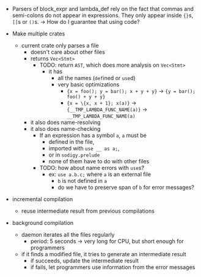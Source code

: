 - Parsers of block_expr and lambda_def rely on the fact that commas and semi-colons do not appear in expressions. They only appear inside `{}`s, `[]`s or `()`s. -> How do I guarantee that using code?

- Make multiple crates
  - current crate only parses a file
    - doesn't care about other files
    - returns `Vec<Stmt>`
      - TODO: return `AST`, which does more analysis on `Vec<Stmt>`
        - it has
          - all the names (`def`ined or `use`d)
          - very basic optimizations
            - `{x = foo(); y = bar(); x + y + y}` -> `{y = bar(); foo() + y + y}`
            - `{x = \{x, x + 1}; x(a)}` -> `{__TMP_LAMBDA_FUNC_NAME(a)}` -> `__TMP_LAMBDA_FUNC_NAME(a)`
    - it also does name-resolving
    - it also does name-checking
      - If an expression has a symbol `a`, `a` must be
        - defined in the file,
        - imported with `use __ as a;`,
        - or in `sodigy.prelude`
        - none of them have to do with other files
      - TODO: how about name errors with `use`s?
        - ex: `use a.b.c;` where `a` is an external file
          - `b` is not defined in `a`
          - do we have to preserve span of `b` for error messages?

- incremental compilation
  - reuse intermediate result from previous compilations
- background compilation
  - daemon iterates all the files regularly
    - period: 5 seconds -> very long for CPU, but short enough for programmers
  - if it finds a modified file, it tries to generate an intermediate result
    - if succeeds, update the intermediate result
    - if fails, let programmers use information from the error messages